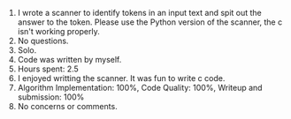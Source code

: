 1. I wrote a scanner to identify tokens in an input text and spit out the answer to the token. Please use the Python version of the scanner, the c isn't working properly.
2. No questions.
3. Solo.
4. Code was written by myself.
5. Hours spent: 2.5
6. I enjoyed writting the scanner. It was fun to write c code.
7. Algorithm Implementation: 100%, Code Quality: 100%, Writeup and submission: 100%
8. No concerns or comments.